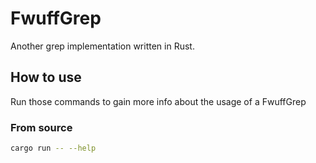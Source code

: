 # FwuffGrep

Another grep implementation written in Rust.

## How to use
Run those commands to gain more info about the usage of a FwuffGrep
### From source
```sh
cargo run -- --help
```
